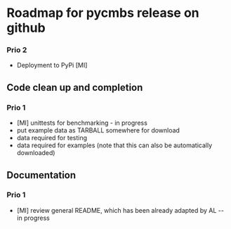 Roadmap for pycmbs release on github
====================================

### Prio 2

* Deployment to PyPi [MI]

Code clean up and completion
----------------------------

### Prio 1

* [MI] unittests for benchmarking - in progress
* put example data as TARBALL somewhere for download
 * data required for testing
 * data required for examples (note that this can also be automatically
   downloaded)


Documentation
-------------

### Prio 1
* [MI] review general README, which has been already adapted by AL -- in progress

